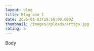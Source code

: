 ```yaml
---
layout: blog
title: Blog one 1
date: 2025-01-03T19:58:00.000Z
thumbnail: /images/uploads/ertiga.jpg
rating: 5
---
```

Body
